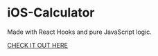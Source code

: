 # iOS-Calculator

Made with React Hooks and pure JavaScript logic.

[CHECK IT OUT HERE](https://kasjanhinc.github.io/iOS-Calculator/)
